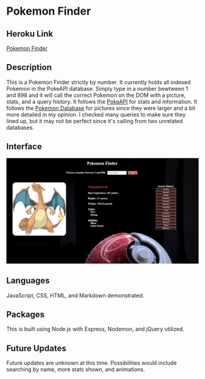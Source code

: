 # Pokemon Finder

## Heroku Link

[Pokemon Finder](https://find-pokemon-1.herokuapp.com/)

## Description

This is a Pokemon Finder strictly by number. It currently holds all indexed Pokemon in the PokeAPI database. Simply type in a number bewtween 1 and 898 and it will call the correct Pokemon on the DOM with a picture, stats, and a query history. It follows the [PokeAPI](https://pokeapi.co/) for stats and information. It follows the [Pokemon Database](https://pokemondb.net/) for pictures since they were larger and a bit more detailed in my opinion. I checked many queries to make sure they lined up, but it may not be perfect since it's calling from two unrelated databases.

## Interface

![wireframe](./server/public/images/wireframe.png)

## Languages

JavaScript, CSS, HTML, and Markdown demonstrated.

## Packages

This is built using Node.js with Express, Nodemon, and jQuery utilized.

## Future Updates

Future updates are unknown at this time. Possibilities would include searching by name, more stats shown, and animations.
